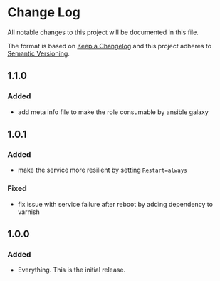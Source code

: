 # Change Log
All notable changes to this project will be documented in this file.

The format is based on [Keep a Changelog](http://keepachangelog.com/) and this project adheres to 
[Semantic Versioning](http://semver.org/).

## 1.1.0

### Added

- add meta info file to make the role consumable by ansible galaxy

## 1.0.1

### Added

- make the service more resilient by setting `Restart=always`

### Fixed

- fix issue with service failure after reboot by adding dependency to varnish

## 1.0.0

### Added

- Everything. This is the initial release.
